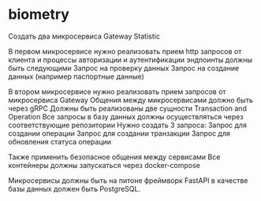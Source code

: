 # biometry

Создать два микросервиса 
Gateway
Statistic

В первом микросервисе нужно реализовать прием http запросов от клиента и процессы авторизации и аутентификации эндпоинты должны быть следующими
Запрос на проверку данных
Запрос на создание данных (например паспортные данные)

В втором микросервисе нужно реализовать прием запросов от микросервиса Gateway 
Общения между микросервисами должно быть через gRPC
Должны быть реализованы две сущности Transaction and Operation
Все запросы в базу данных должны осуществляться через соответствующие репозитории
Нужно создать 3 запроса:
Запрос для создании операции
Запрос для создании транзакции 
Запрос для обновления статуса операции

Также применить безопасное общения между сервисами 
Все контейнеры должны запускаться через docker-compose

Микросервисы должны быть на питоне фреймворк FastAPI в качестве базы данных должен быть PostgreSQL.

